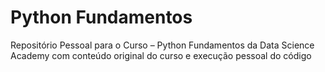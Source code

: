 # Python Fundamentos

Repositório Pessoal para o Curso – Python Fundamentos da Data Science Academy com conteúdo original do curso e execução pessoal do código


